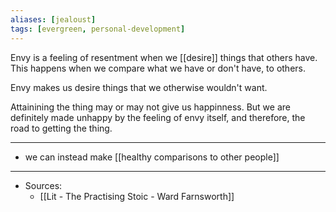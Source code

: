 ```yaml
---
aliases: [jealoust]
tags: [evergreen, personal-development]
---
```


Envy is a feeling of resentment when we [[desire]] things that others have. This happens when we compare what we have or don't have, to others.

Envy makes us desire things that we otherwise wouldn't want. 

Attainining the thing may or may not give us happinness. But we are definitely made unhappy by the feeling of envy itself, and therefore, the road to getting the thing.


---
- we can instead make [[healthy comparisons to other people]]

---
- Sources:
	- [[Lit  - The Practising Stoic - Ward Farnsworth]]
